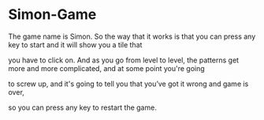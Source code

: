 # Simon-Game

The game name is Simon. So the way that it works is that you can press any key to start and it will show you a tile that

you have to click on. And as you go from level to level, the patterns get more and more complicated, and at some point you're going

to screw up, and it's going to tell you that you’ve got it wrong and game is over,

so you can press any key to restart the game.
